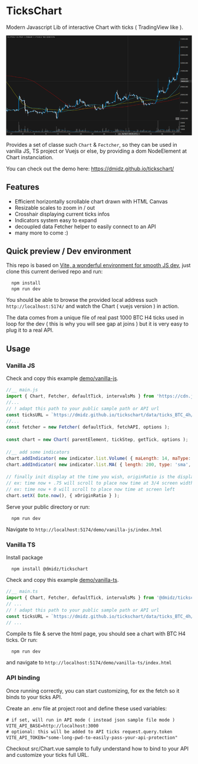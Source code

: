 # TicksChart

Modern Javascript Lib of interactive Chart with ticks ( TradingView like ).

![Chart preview!](/doc/img/chart-screenshot.png "Chart preview")

Provides a set of classe such `Chart` & `Fectcher`, so they can be used in vanilla JS, TS project or Vuejs or else,
by providing a dom NodeElement at Chart instanciation.

You can check out the demo here: https://dmidz.github.io/tickschart/

## Features

- Efficient horizontally scrollable chart drawn with HTML Canvas
- Resizable scales to zoom in / out
- Crosshair displaying current ticks infos
- Indicators system easy to expand
- decoupled data Fetcher helper to easily connect to an API
- many more to come :)

## Quick preview / Dev environment

This repo is based on [Vite, a wonderful environment for smooth JS dev](https://vitejs.dev/), just clone this current
derived repo and run:

      npm install
      npm run dev

You should be able to browse the provided local address such `http://localhost:5174/` and watch the Chart ( vuejs version ) in action.

The data comes from a unique file of real past 1000 BTC H4 ticks used in loop for the dev ( this is why you will see
gap at joins ) but it is very easy to plug it to a real API.

## Usage

### Vanilla JS

Check and copy this example [demo/vanilla-js](https://github.com/dmidz/tickschart/tree/develop/demo/vanilla-js).

```javascript
//__ main.js
import { Chart, Fetcher, defaultTick, intervalsMs } from 'https://cdn.jsdelivr.net/npm/@dmidz/tickschart@0.0/+esm';
//...
// ! adapt this path to your public sample path or API url
const ticksURL = `https://dmidz.github.io/tickschart/data/ticks_BTC_4h/${ sampleTimeStart }-${ ticksPerLoad }.json`;
//...
const fetcher = new Fetcher( defaultTick, fetchAPI, options );

const chart = new Chart( parentElement, tickStep, getTick, options );

//__ add some indicators
chart.addIndicator( new indicator.list.Volume( { maLength: 14, maType: 'ema' } ) );
chart.addIndicator( new indicator.list.MA( { length: 200, type: 'sma', style: { color: '#ff0000' } } ) );

// finally init display at the time you wish, originRatio is the displacement of time wanted along the screen width
// ex: time now + .75 will scroll to place now time at 3/4 screen width from left
// ex: time now + 0 will scroll to place now time at screen left
chart.setX( Date.now(), { xOriginRatio } );
```

Serve your public directory or run:

      npm run dev

Navigate to `http://localhost:5174/demo/vanilla-js/index.html`

### Vanilla TS

Install package

      npm install @dmidz/tickschart

Check and copy this example [demo/vanilla-ts](https://github.com/dmidz/tickschart/tree/develop/demo/vanilla-ts).

```typescript
//__ main.ts
import { Chart, Fetcher, defaultTick, intervalsMs } from '@dmidz/tickschart';
// ...
// ! adapt this path to your public sample path or API url
const ticksURL = `https://dmidz.github.io/tickschart/data/ticks_BTC_4h/${ sampleTimeStart }-${ ticksPerLoad }.json`;
// ...

```

Compile ts file & serve the html page, you should see a chart with BTC H4 ticks. Or run:

      npm run dev

and navigate to `http://localhost:5174/demo/vanilla-ts/index.html`

### API binding

Once running correctly, you can start customizing, for ex the fetch so it binds to your ticks API.

Create an .env file at project root and define these used variables:
```
# if set, will run in API mode ( instead json sample file mode )
VITE_API_BASE=http://localhost:3000
# optional: this will be added to API ticks request.query.token
VITE_API_TOKEN="some-long-pwd-to-easily-pass-your-api-protection"
```
Checkout src/Chart.vue sample to fully understand how to bind to your
API and customize your ticks full URL.